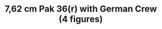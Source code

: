 ---
layout: product
title: "7,62 cm Pak 36(r) with German Crew (4 figures)                                                                 "
price: "TBA" 
desc: "N/A"
img_path: "/assets/img/ICM 35801.webp"
brand: "N/A"
available: false
special_offer: false
new: false
soon: false
cat: "010000"
subcat: "013600"
subsubcat: "0N/A"
sifra: "ICM 35801"
popular: false
---
